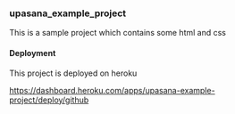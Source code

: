 ### upasana_example_project
This is a sample project which contains some html and css

#### Deployment
This project is deployed on heroku

https://dashboard.heroku.com/apps/upasana-example-project/deploy/github
